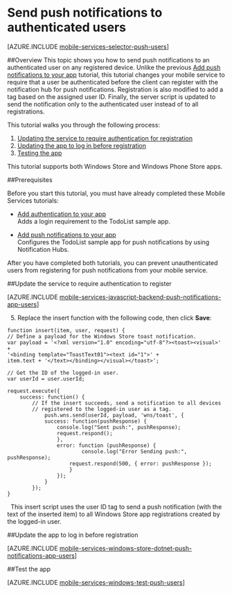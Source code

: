 <properties 
    pageTitle="Send push notifications to authenticated universal Windows app users." 
    description="Learn how to send push notifications from Azure Mobile Services to specific users of your universal Windows C# app." 
    services="mobile-services,notification-hubs" 
    documentationCenter="windows" 
    authors="ggailey777" 
    manager="dwrede" 
    editor=""/>

<tags 
    ms.service="mobile-services" 
    ms.workload="mobile" 
    ms.tgt_pltfrm="mobile-windows-phone" 
    ms.devlang="dotnet" 
    ms.topic="article" 
    ms.date="11/11/2015" 
    ms.author="glenga"/>

# Send push notifications to authenticated users

[AZURE.INCLUDE [mobile-services-selector-push-users](../../includes/mobile-services-selector-push-users.md)]

##Overview
This topic shows you how to send push notifications to an authenticated user on any registered device. Unlike the previous [Add push notifications to your app] tutorial, this tutorial changes your mobile service to require that a user be authenticated before the client can register with the notification hub for push notifications. Registration is also modified to add a tag based on the assigned user ID. Finally, the server script is updated to send the notification only to the authenticated user instead of to all registrations.

This tutorial walks you through the following process:

1. [Updating the service to require authentication for registration]
2. [Updating the app to log in before registration]
3. [Testing the app]
 
This tutorial supports both Windows Store and Windows Phone Store apps.

##Prerequisites 

Before you start this tutorial, you must have already completed these Mobile Services tutorials:

+ [Add authentication to your app]<br/>Adds a login requirement to the TodoList sample app.

+ [Add push notifications to your app]<br/>Configures the TodoList sample app for push notifications by using Notification Hubs. 

After you have completed both tutorials, you can prevent unauthenticated users from registering for push notifications from your mobile service.

##<a name="register"></a>Update the service to require authentication to register

[AZURE.INCLUDE [mobile-services-javascript-backend-push-notifications-app-users](../../includes/mobile-services-javascript-backend-push-notifications-app-users.md)] 

&nbsp;&nbsp;5. Replace the insert function with the following code, then click **Save**:

    function insert(item, user, request) {
    // Define a payload for the Windows Store toast notification.
    var payload = '<?xml version="1.0" encoding="utf-8"?><toast><visual>' +    
    '<binding template="ToastText01"><text id="1">' +
    item.text + '</text></binding></visual></toast>';

    // Get the ID of the logged-in user.
    var userId = user.userId;       

    request.execute({
        success: function() {
            // If the insert succeeds, send a notification to all devices 
            // registered to the logged-in user as a tag.
                push.wns.send(userId, payload, 'wns/toast', {
                success: function(pushResponse) {
                    console.log("Sent push:", pushResponse);
                    request.respond();
                    },              
                    error: function (pushResponse) {
                            console.log("Error Sending push:", pushResponse);
                        request.respond(500, { error: pushResponse });
                        }
                    });
                }
            });
    }

&nbsp;&nbsp;This insert script uses the user ID tag to send a push notification (with the text of the inserted item) to all Windows Store app registrations created by the logged-in user.

##<a name="update-app"></a>Update the app to log in before registration

[AZURE.INCLUDE [mobile-services-windows-store-dotnet-push-notifications-app-users](../../includes/mobile-services-windows-store-dotnet-push-notifications-app-users.md)] 

##<a name="test"></a>Test the app

[AZURE.INCLUDE [mobile-services-windows-test-push-users](../../includes/mobile-services-windows-test-push-users.md)] 

<!-- Anchors. -->
[Updating the service to require authentication for registration]: #register
[Updating the app to log in before registration]: #update-app
[Testing the app]: #test
[Next Steps]:#next-steps


<!-- URLs. -->
[Add authentication to your app]: ../mobile-services-windows-store-dotnet-get-started-users.md
[Add push notifications to your app]: ../mobile-services-javascript-backend-windows-store-dotnet-get-started-push.md 
